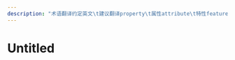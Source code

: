 ```yaml
---
description: "术语翻译约定英文\t建议翻译property\t属性attribute\t特性feature/functionality\t功能getter\tgettersetter\tsetterprop\tpropdirective\t指令mixin\t混入listen/listener\t监听/监听器observe/observer\t侦听/侦听器watch/watcher\t侦听/侦听器normali"
---
```


# Untitled

